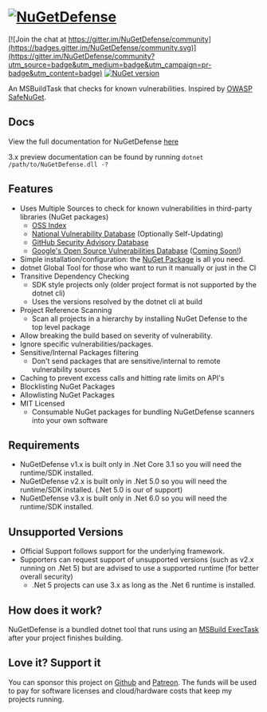 # [![NuGetDefense](https://raw.githubusercontent.com/digitalcoyote/NuGetDefense/master/.github/images/logo.png)](https://digitalcoyote.github.io/NuGetDefense/)

[![Join the chat at https://gitter.im/NuGetDefense/community](https://badges.gitter.im/NuGetDefense/community.svg)](https://gitter.im/NuGetDefense/community?utm_source=badge&utm_medium=badge&utm_campaign=pr-badge&utm_content=badge)  [![NuGet version](https://badge.fury.io/nu/NugetDefense.svg)](https://badge.fury.io/nu/NugetDefense)

An MSBuildTask that checks for known vulnerabilities. Inspired by [OWASP SafeNuGet](https://github.com/OWASP/SafeNuGet).

## Docs

View the full documentation for NuGetDefense [here](https://digitalcoyote.github.io/NuGetDefense/)

3.x preview documentation can be found by running `dotnet /path/to/NuGetDefense.dll -?`

## Features

* Uses Multiple Sources to check for known vulnerabilities in third-party libraries (NuGet packages)
    * [OSS Index](https://ossindex.sonatype.org/)
    * [National Vulnerability Database](https://nvd.nist.gov/) (Optionally Self-Updating)
    * [GitHub Security Advisory Database](https://nvd.nist.gov/)
    * [Google's Open Source Vulnerabilities Database](https://osv.dev/) ([Coming Soon!](https://github.com/digitalcoyote/NuGetDefense/discussions/53))
* Simple installation/configuration: the [NuGet Package](https://www.nuget.org/packages/NuGetDefense/) is all you need.
* dotnet Global Tool for those who want to run it manually or just in the CI
* Transitive Dependency Checking
    * SDK style projects only (older project format is not supported by the dotnet cli)
    * Uses the versions resolved by the dotnet cli at build
* Project Reference Scanning
    * Scan all projects in a hierarchy by installing NuGet Defense to the top level package
* Allow breaking the build based on severity of vulnerability.
* Ignore specific vulnerabilities/packages.
* Sensitive/Internal Packages filtering
    * Don't send packages that are sensitive/internal to remote vulnerability sources
* Caching to prevent excess calls and hitting rate limits on API's
* Blocklisting NuGet Packages
* Allowlisting NuGet Packages
* MIT Licensed
    * Consumable NuGet packages for bundling NuGetDefense scanners into your own software

## Requirements

* NuGetDefense v1.x is built only in .Net Core 3.1 so you will need the runtime/SDK installed.
* NuGetDefense v2.x is built only in .Net 5.0 so you will need the runtime/SDK installed. (.Net 5.0 is our of support)
* NuGetDefense v3.x is built only in .Net 6.0 so you will need the runtime/SDK installed.

## Unsupported Versions

* Official Support follows support for the underlying framework.
* Supporters can request support of unsupported versions (such as v2.x running on .Net 5) but are advised to use a
  supported runtime (for better overall security)
    * .Net 5 projects can use 3.x as long as the .Net 6 runtime is installed.

## How does it work?

NuGetDefense is a bundled dotnet tool that runs using
an [MSBuild ExecTask](https://docs.microsoft.com/en-us/visualstudio/msbuild/exec-task?view=vs-2019) after your project
finishes building.

## Love it? Support it

You can sponsor this project on [Github](https://github.com/sponsors/digitalcoyote)
and [Patreon](https://www.patreon.com/codingcoyote). The funds will be used to pay for software licenses and
cloud/hardware costs that keep my projects running.
